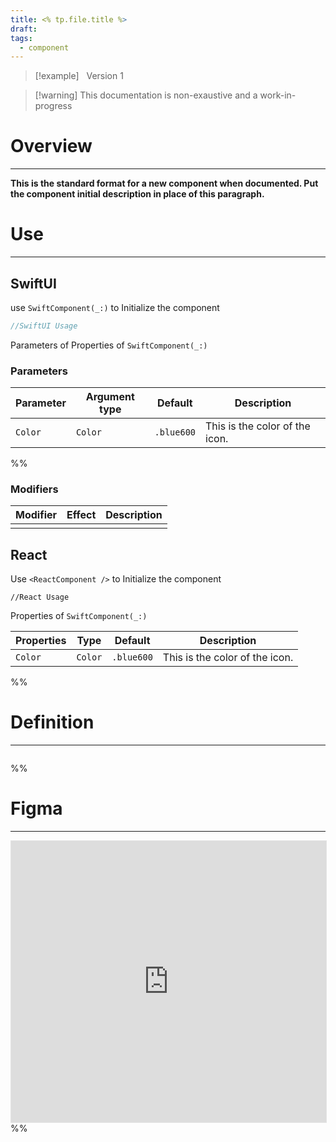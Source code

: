 ```yaml
---
title: <% tp.file.title %>
draft:
tags:
  - component
---
```

> [!example] &nbsp;&nbsp;Version 1

> [!warning] This documentation is non-exaustive and a work-in-progress

# Overview
---

**This is the standard format for a new component when documented. Put the component initial description in place of this paragraph.**
# Use

---
## SwiftUI

use `SwiftComponent(_:)` to Initialize the component

```swift title="SwiftUI"
//SwiftUI Usage
```

Parameters of Properties of `SwiftComponent(_:)`

### Parameters

| Parameter | Argument type | Default    | Description                    |
| --------- | ------------- | ---------- | ------------------------------ |
| `Color`   | `Color`       | `.blue600` | This is the color of the icon. |
%%
### Modifiers

| Modifier | Effect | Description |
| -------- | ------ | ----------- |
|          |        |             |

 ## React

Use `<ReactComponent />` to Initialize the component

```tsx title="React"
//React Usage
```

Properties of `SwiftComponent(_:)`

| Properties | Type    | Default    | Description                    |
| ---------- | ------- | ---------- | ------------------------------ |
| `Color`    | `Color` | `.blue600` | This is the color of the icon. |
 %%
# Definition
---
```
```
%% 
# Figma
---
 <iframe style="border: 1px solid rgba(0, 0, 0, 0.1);" width="100%" height="450" src="https://www.figma.com/embed?embed_host=share&url=https%3A%2F%2Fwww.figma.com%2Fdesign%2FYdYApHlAjaKaJwv7ogVBoy%2FFaaviator-Design-System-(v1)%3Fnode-id%3D2749-163%26t%3DffNokx75ia2y6qWQ-1" allowfullscreen></iframe>   %%
